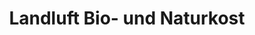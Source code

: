 ---
title: "Landluft Bio- und Naturkost"
url: /schwarzbach/landluft-bio-und-naturkost/
shop: Lebensmittel
---